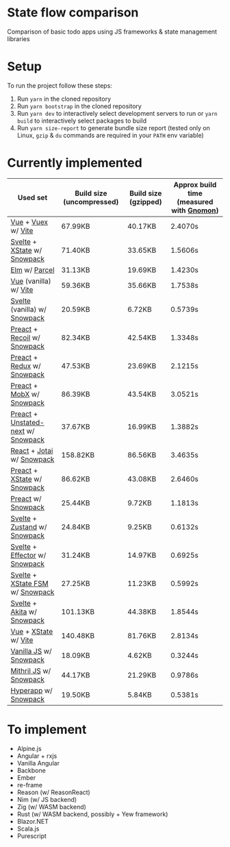 # State flow comparison

Comparison of basic todo apps using JS frameworks &amp; state management libraries

# Setup

To run the project follow these steps:

1. Run `yarn` in the cloned repository
2. Run `yarn bootstrap` in the cloned repository
3. Run `yarn dev` to interactively select development servers to run or `yarn
   build` to interactively select packages to build
4. Run `yarn size-report` to generate bundle size report (tested only on Linux,
   `gzip` & `du` commands are required in your `PATH` env variable)

# Currently implemented

[Gnomon]: https://github.com/paypal/gnomon

[Parcel]: https://parceljs.org/
[Snowpack]: https://www.snowpack.dev/

[Vue]: https://v3.vuejs.org/
[Vite]: https://github.com/vitejs/vite
[Svelte]: https://svelte.dev/
[Elm]: https://elm-lang.org/
[Preact]: https://preactjs.com/
[React]: https://reactjs.org/

[Vuex]: https://next.vuex.vuejs.org/
[XState]: https://xstate.js.org/
[Recoil]: https://recoiljs.org/
[Redux]: https://redux.js.org/
[MobX]: https://mobx.js.org/
[Unstated-next]: https://github.com/jamiebuilds/unstated-next
[Jotai]: https://jotai.surge.sh/
[Zustand]: https://zustand.surge.sh/
[Effector]: https://effector.dev/
[XState FSM]: https://xstate.js.org/docs/packages/xstate-fsm/
[Akita]: https://datorama.github.io/akita/
[Vanilla JS]: http://vanilla-js.com/
[Mithril JS]: https://mithril.js.org/
[Hyperapp]: https://github.com/JorgeBucaran/hyperapp

|Used set|Build size (uncompressed)|Build size (gzipped)|Approx build time (measured with [Gnomon])|
|---|---|---|---|
|[Vue] + [Vuex] w/ [Vite]                       | 67.99KB| 40.17KB|2.4070s|
|[Svelte] + [XState] w/ [Snowpack]              | 71.40KB| 33.65KB|1.5606s|
|[Elm] w/ [Parcel]                              | 31.13KB| 19.69KB|1.4230s|
|[Vue] (vanilla) w/ [Vite]                      | 59.36KB| 35.66KB|1.7538s|
|[Svelte] (vanilla) w/ [Snowpack]               | 20.59KB|  6.72KB|0.5739s|
|[Preact] + [Recoil] w/ [Snowpack]              | 82.34KB| 42.54KB|1.3348s|
|[Preact] + [Redux] w/ [Snowpack]               | 47.53KB| 23.69KB|2.1215s|
|[Preact] + [MobX] w/ [Snowpack]                | 86.39KB| 43.54KB|3.0521s|
|[Preact] + [Unstated-next] w/ [Snowpack]       | 37.67KB| 16.99KB|1.3882s|
|[React] + [Jotai] w/ [Snowpack]                |158.82KB| 86.56KB|3.4635s|
|[Preact] + [XState] w/ [Snowpack]              | 86.62KB| 43.08KB|2.6460s|
|[Preact] w/ [Snowpack]                         | 25.44KB|  9.72KB|1.1813s|
|[Svelte] + [Zustand] w/ [Snowpack]             | 24.84KB|  9.25KB|0.6132s|
|[Svelte] + [Effector] w/ [Snowpack]            | 31.24KB| 14.97KB|0.6925s|
|[Svelte] + [XState FSM] w/ [Snowpack]          | 27.25KB| 11.23KB|0.5992s|
|[Svelte] + [Akita] w/ [Snowpack]               |101.13KB| 44.38KB|1.8544s|
|[Vue] + [XState] w/ [Vite]                     |140.48KB| 81.76KB|2.8134s|
|[Vanilla JS] w/ [Snowpack]                     | 18.09KB|  4.62KB|0.3244s|
|[Mithril JS] w/ [Snowpack]                     | 44.17KB| 21.29KB|0.9786s|
|[Hyperapp] w/ [Snowpack]                       | 19.50KB|  5.84KB|0.5381s|

# To implement

- Alpine.js
- Angular + rxjs
- Vanilla Angular
- Backbone
- Ember
- re-frame
- Reason (w/ ReasonReact)
- Nim (w/ JS backend)
- Zig (w/ WASM backend)
- Rust (w/ WASM backend, possibly + Yew framework)
- Blazor.NET
- Scala.js
- Purescript
